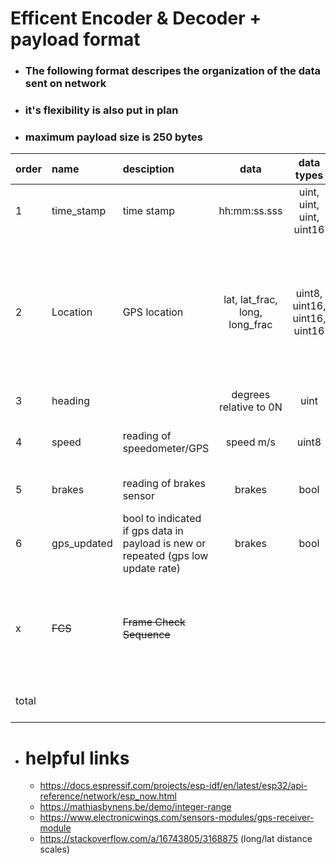 # Efficent Encoder & Decoder + payload format

- ### The following format descripes the organization of the data sent on network
- ### it's flexibility is also put in plan
- ### maximum payload size is 250 bytes

| order | name | desciption | data | data types | size | comment | 
| --- | :--- | :--- | :---: | :---: | --- | :--- |
| 1 | time_stamp | time stamp | hh:mm:ss.sss | uint, uint, uint, uint16 | 5, 6, 6, 16 bits | [get high clock precision](https://stackoverflow.com/a/72409769/3168875) |
| 2 | Location | GPS location | lat, lat_frac, long, long_frac | uint8, uint16, uint16, uint16 | 1, 2, (9 bits), 2 bytes | <ul><li> Valid longitudes are from -180 to 180 degrees <li>Valid latitudes are from -85.05112878 to 85.05112878 degrees|
| 3 | heading |  | degrees relative to 0N | uint | 9 bits | | 
| 4 | speed | reading of speedometer/GPS | speed m/s | uint8 | 1 byte | data type may change later for higher presicion if needed |
| 5 | brakes | reading of brakes sensor | brakes | bool | 1 bit | data size depends on existance of other bitfield data |
| 6 | gps_updated | bool to indicated if gps data in payload is new or repeated (gps low update rate)| brakes | bool | 1 bit | data size depends on existance of other bitfield data |
| x | ~~FCS~~ | ~~Frame Check Sequence~~ | | | ~~4 bytes~~ | many frame error detection algorithms; already implemented in ESP-NOW data frame; no need to implement in the payload |
| total | | | | | 101/104 bits = 13 bytes| |

- # helpful links
  - https://docs.espressif.com/projects/esp-idf/en/latest/esp32/api-reference/network/esp_now.html
  - https://mathiasbynens.be/demo/integer-range
  - https://www.electronicwings.com/sensors-modules/gps-receiver-module
  - https://stackoverflow.com/a/16743805/3168875 (long/lat distance scales)
  
